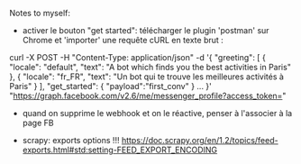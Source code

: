 Notes to myself: 

- activer le bouton "get started": télécharger le plugin 'postman' sur Chrome et 'importer' une requête cURL en texte brut : 

curl -X POST -H "Content-Type: application/json" -d '{
  "greeting": [
            {
               "locale": "default",
               "text": "A bot which finds you the best activities in Paris"
            },
            {
               "locale": "fr_FR",
               "text": "Un bot qui te trouve les meilleures activités à Paris"
            }
         ],
  "get_started": {
    "payload":"first_conv"
  }
  ...
}' "https://graph.facebook.com/v2.6/me/messenger_profile?access_token=<XXXXXX>"

- quand on supprime le webhook et on le réactive, penser à l'associer à la page FB

- scrapy: exports options !!! https://doc.scrapy.org/en/1.2/topics/feed-exports.html#std:setting-FEED_EXPORT_ENCODING